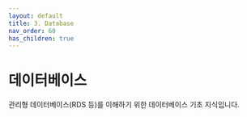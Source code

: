 ```yaml
---
layout: default
title: 3. Database
nav_order: 60
has_children: true
---
```


# 데이터베이스

관리형 데이터베이스(RDS 등)를 이해하기 위한 데이터베이스 기초 지식입니다.
